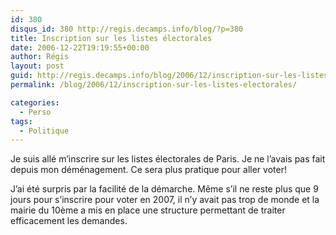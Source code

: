 ```yaml
---
id: 380
disqus_id: 380 http://regis.decamps.info/blog/?p=380
title: Inscription sur les listes électorales
date: 2006-12-22T19:19:55+00:00
author: Régis
layout: post
guid: http://regis.decamps.info/blog/2006/12/inscription-sur-les-listes-electorales/
permalink: /blog/2006/12/inscription-sur-les-listes-electorales/

categories:
  - Perso
tags:
  - Politique
---
```

Je suis allé m’inscrire sur les listes électorales de Paris. Je ne l’avais pas fait depuis mon déménagement. Ce sera plus pratique pour aller voter!

J’ai été surpris par la facilité de la démarche. Même s’il ne reste plus que 9 jours pour s’inscrire pour voter en 2007, il n’y avait pas trop de monde et la mairie du 10ème a mis en place une structure permettant de traiter efficacement les demandes.
